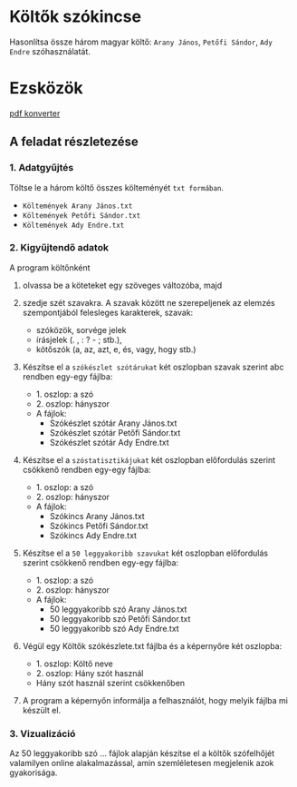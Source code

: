 # Költők szókincse
Hasonlítsa össze három magyar költő: `Arany János`, `Petőfi Sándor`, `Ady Endre` szóhasználatát.

# Ezsközök
[pdf konverter](https://online2pdf.com/)

## A feladat részletezése
### 1. Adatgyűjtés
Töltse le a három költő összes költeményét `txt formában`.
- `Költemények Arany János.txt`
- `Költemények Petőfi Sándor.txt`
- `Költemények Ady Endre.txt`

### 2. Kigyűjtendő adatok
A program költőnként 
1. olvassa be a köteteket egy szöveges változóba, majd 

2. szedje szét szavakra. A szavak között ne szerepeljenek az elemzés szempontjából felesleges karakterek, szavak:
    - szóközök, sorvége jelek
    - írásjelek (. , : ? - ; stb.), 
    - kötőszók (a, az, azt, e, és, vagy, hogy stb.)

3. Készítse el a `szókészlet szótárukat` két oszlopban szavak szerint abc rendben egy-egy fájlba:
    - 1\. oszlop: a szó
    - 2\. oszlop: hányszor 
    - A fájlok:
        - Szókészlet szótár Arany János.txt
        - Szókészlet szótár Petőfi Sándor.txt
        - Szókészlet szótár Ady Endre.txt

4. Készítse el a `szóstatisztikájukat` két oszlopban előfordulás szerint csökkenő rendben egy-egy fájlba:
    - 1\. oszlop: a szó
    - 2\. oszlop: hányszor 
    - A fájlok:
        - Szókincs Arany János.txt
        - Szókincs Petőfi Sándor.txt
        - Szókincs Ady Endre.txt

5. Készítse el a `50 leggyakoribb szavukat` két oszlopban előfordulás szerint csökkenő rendben egy-egy fájlba:
    - 1\. oszlop: a szó
    - 2\. oszlop: hányszor 
    - A fájlok:
        - 50 leggyakoribb szó Arany János.txt
        - 50 leggyakoribb szó Petőfi Sándor.txt
        - 50 leggyakoribb szó Ady Endre.txt

6. Végül egy Költők szókészlete.txt fájlba és a képernyőre két oszlopba:
    - 1\. oszlop: Költő neve
    - 2\. oszlop: Hány szót használ
    - Hány szót használ szerint csökkenőben

6. A program a képernyőn informálja a felhasználót, hogy melyik fájlba mi készült el.

### 3. Vizualizáció
Az 50 leggyakoribb szó ... fájlok alapján készítse el a költők szófelhőjét valamilyen online alakalmazással, amin szemléletesen megjelenik azok gyakorisága.

